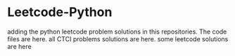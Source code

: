 # Leetcode-Python
adding the python leetcode problem solutions in this repositories. 
The code files are here.
all CTCI problems solutions are here.
some leetcode solutions are here

































































































































































































































































































































































































































































































































































































































































































































































































































































































































































































































































































































































